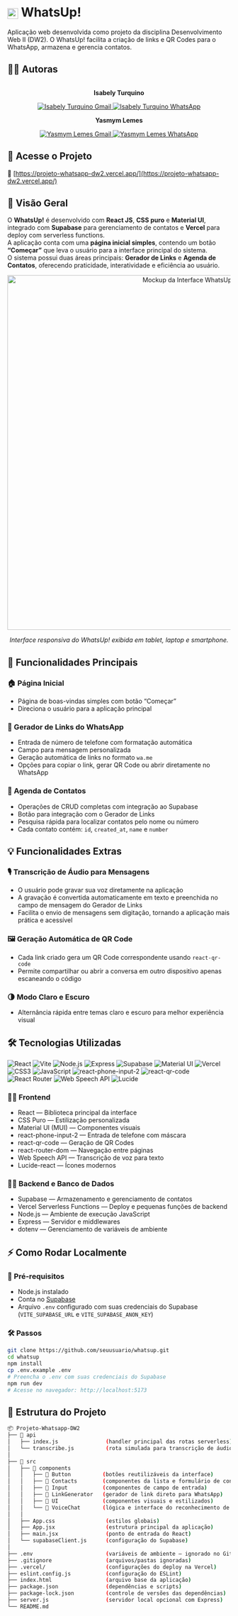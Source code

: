 # <img src="https://upload.wikimedia.org/wikipedia/commons/6/6b/WhatsApp.svg" width="24" style="vertical-align: middle;" /> WhatsUp!


Aplicação web desenvolvida como projeto da disciplina Desenvolvimento Web II (DW2). O WhatsUp! facilita a criação de links e QR Codes para o WhatsApp, armazena e gerencia contatos.

## 🧑‍💻 Autoras
<div style="display: flex; justify-content: space-evenly; align-items: center; gap: 10px;">
  <div style="text-align: center;">
  
  <div style="text-align: center;">
    <p><strong>Isabely Turquino</strong></p>
    <a href="mailto:isabelyturquino@alunos.utfpr.edu.br">
      <img src="https://img.shields.io/badge/-Gmail-%23333?style=for-the-badge&logo=gmail&logoColor=white" target="_blank" alt="Isabely Turquino Gmail">
    </a>
    <a href="https://wa.me/554499755563" target="_blank">
      <img src="https://img.shields.io/badge/-WhatsApp-%234CBB87?style=for-the-badge&logo=whatsapp&logoColor=white" alt="Isabely Turquino WhatsApp">
    </a>
  </div>

  <p><strong>Yasmym Lemes</strong></p>
    <a href="mailto:ylemes@alunos.utfpr.edu.br">
      <img src="https://img.shields.io/badge/-Gmail-%23333?style=for-the-badge&logo=gmail&logoColor=white" target="_blank" alt="Yasmym Lemes Gmail">
    </a>
    <a href="https://wa.me/5541996386250" target="_blank">
      <img src="https://img.shields.io/badge/-WhatsApp-%234CBB87?style=for-the-badge&logo=whatsapp&logoColor=white" alt="Yasmym Lemes WhatsApp">
    </a>
  </div>

</div>

## 🚀 Acesse o Projeto
🔗 [https://projeto-whatsapp-dw2.vercel.app/](https://projeto-whatsapp-dw2.vercel.app/)

## 🧭 Visão Geral

O **WhatsUp!** é desenvolvido com **React JS**, **CSS puro** e **Material UI**, integrado com **Supabase** para gerenciamento de contatos e **Vercel** para deploy com serverless functions.  
A aplicação conta com uma **página inicial simples**, contendo um botão **“Começar”** que leva o usuário para a interface principal do sistema.  
O sistema possui duas áreas principais: **Gerador de Links** e **Agenda de Contatos**, oferecendo praticidade, interatividade e eficiência ao usuário.


<p align="center">
  <img src="https://i.imgur.com/AlRuzU3.png" alt="Mockup da Interface WhatsUp!" width="800">
</p>

<p align="center"><em>Interface responsiva do WhatsUp! exibida em tablet, laptop e smartphone.</em></p>



## 🧩 Funcionalidades Principais

### 🏠 Página Inicial
- Página de boas-vindas simples com botão “Começar”  
- Direciona o usuário para a aplicação principal

### 📱 Gerador de Links do WhatsApp
- Entrada de número de telefone com formatação automática 
- Campo para mensagem personalizada  
- Geração automática de links no formato `wa.me`  
- Opções para copiar o link, gerar QR Code ou abrir diretamente no WhatsApp

### 📂 Agenda de Contatos
- Operações de CRUD completas com integração ao Supabase  
- Botão para integração com o Gerador de Links  
- Pesquisa rápida para localizar contatos pelo nome ou número  
- Cada contato contém: `id`, `created_at`, `name` e `number`

## 💡 Funcionalidades Extras

### 🎙️ Transcrição de Áudio para Mensagens
- O usuário pode gravar sua voz diretamente na aplicação  
- A gravação é convertida automaticamente em texto e preenchida no campo de mensagem do Gerador de Links  
- Facilita o envio de mensagens sem digitação, tornando a aplicação mais prática e acessível

### 🖼️ Geração Automática de QR Code
- Cada link criado gera um QR Code correspondente usando `react-qr-code`  
- Permite compartilhar ou abrir a conversa em outro dispositivo apenas escaneando o código

### 🌗 Modo Claro e Escuro 
- Alternância rápida entre temas claro e escuro para melhor experiência visual  

## 🛠️ Tecnologias Utilizadas

![React](https://img.shields.io/badge/React-20232A?style=for-the-badge&logo=react&logoColor=61DAFB)
![Vite](https://img.shields.io/badge/Vite-646CFF?style=for-the-badge&logo=vite&logoColor=white)
![Node.js](https://img.shields.io/badge/Node.js-339933?style=for-the-badge&logo=nodedotjs&logoColor=white)
![Express](https://img.shields.io/badge/Express.js-000000?style=for-the-badge&logo=express&logoColor=white)
![Supabase](https://img.shields.io/badge/Supabase-3ECF8E?style=for-the-badge&logo=supabase&logoColor=white)
![Material UI](https://img.shields.io/badge/MUI-007FFF?style=for-the-badge&logo=mui&logoColor=white)
![Vercel](https://img.shields.io/badge/Vercel-000000?style=for-the-badge&logo=vercel&logoColor=white)
![CSS3](https://img.shields.io/badge/CSS3-1572B6?style=for-the-badge&logo=css3&logoColor=white)
![JavaScript](https://img.shields.io/badge/JavaScript-F7DF1E?style=for-the-badge&logo=javascript&logoColor=black)
![react-phone-input-2](https://img.shields.io/badge/react--phone--input--2-2.15.1-ff69b4?style=for-the-badge&logo=react&logoColor=white)
![react-qr-code](https://img.shields.io/badge/react--qr--code-2.7.0-4caf50?style=for-the-badge&logo=qrcode&logoColor=white)
![React Router](https://img.shields.io/badge/React%20Router-CA4245?style=for-the-badge&logo=react&logoColor=white)
![Web Speech API](https://img.shields.io/badge/Web%20Speech%20API-4285F4?style=for-the-badge&logo=google&logoColor=white)
![Lucide](https://img.shields.io/badge/Lucide-000000?style=for-the-badge&logo=lucide&logoColor=white)

### 🧑‍🎨 Frontend
- React — Biblioteca principal da interface  
- CSS Puro — Estilização personalizada  
- Material UI (MUI) — Componentes visuais  
- react-phone-input-2 — Entrada de telefone com máscara  
- react-qr-code — Geração de QR Codes  
- react-router-dom — Navegação entre páginas  
- Web Speech API — Transcrição de voz para texto  
- Lucide-react — Ícones modernos

### 🧑‍💻 Backend e Banco de Dados
- Supabase — Armazenamento e gerenciamento de contatos  
- Vercel Serverless Functions — Deploy e pequenas funções de backend  
- Node.js — Ambiente de execução JavaScript  
- Express — Servidor e middlewares  
- dotenv — Gerenciamento de variáveis de ambiente



## ⚡ Como Rodar Localmente

### 🧩 Pré-requisitos
- Node.js instalado  
- Conta no [Supabase](https://supabase.com/)  
- Arquivo `.env` configurado com suas credenciais do Supabase (`VITE_SUPABASE_URL` e `VITE_SUPABASE_ANON_KEY`)

### 🛠️ Passos
```bash
git clone https://github.com/seuusuario/whatsup.git
cd whatsup
npm install
cp .env.example .env
# Preencha o .env com suas credenciais do Supabase
npm run dev
# Acesse no navegador: http://localhost:5173
```


## 📁 Estrutura do Projeto
```bash
📦 Projeto-Whatsapp-DW2
├── 📁 api
│   ├── index.js               (handler principal das rotas serverless)
│   └── transcribe.js          (rota simulada para transcrição de áudio)
│
├── 📁 src
│   ├── 📁 components
│   │   ├── 📁 Button          (botões reutilizáveis da interface)
│   │   ├── 📁 Contacts        (componentes da lista e formulário de contatos)
│   │   ├── 📁 Input           (componentes de campo de entrada)
│   │   ├── 📁 LinkGenerator   (gerador de link direto para WhatsApp)
│   │   ├── 📁 UI              (componentes visuais e estilizados)
│   │   └── 📁 VoiceChat       (lógica e interface do reconhecimento de voz)
│   │
│   ├── App.css                (estilos globais)
│   ├── App.jsx                (estrutura principal da aplicação)
│   ├── main.jsx               (ponto de entrada do React)
│   └── supabaseClient.js      (configuração do Supabase)
│
├── .env                       (variáveis de ambiente — ignorado no Git)
├── .gitignore                 (arquivos/pastas ignoradas)
├── .vercel/                   (configurações do deploy na Vercel)
├── eslint.config.js           (configuração do ESLint)
├── index.html                 (arquivo base da aplicação)
├── package.json               (dependências e scripts)
├── package-lock.json          (controle de versões das dependências)
├── server.js                  (servidor local opcional com Express)
└── README.md

